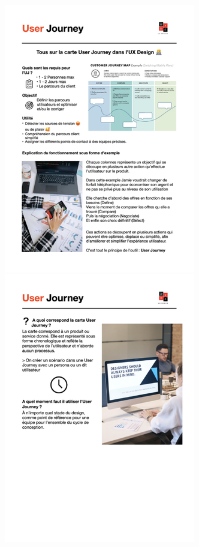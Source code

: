 <img src="images/UserJourney1.png" alt="userJourney1">
<img src="images/UserJourney2.png" alt="userJourney2">